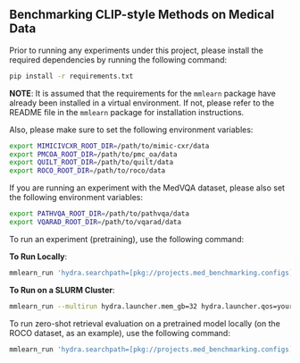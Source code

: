## Benchmarking CLIP-style Methods on Medical Data
Prior to running any experiments under this project, please install the required dependencies by running the following command:
```bash
pip install -r requirements.txt
```
**NOTE**: It is assumed that the requirements for the `mmlearn` package have already been installed in a virtual environment.
If not, please refer to the README file in the `mmlearn` package for installation instructions.

Also, please make sure to set the following environment variables:
```bash
export MIMICIVCXR_ROOT_DIR=/path/to/mimic-cxr/data
export PMCOA_ROOT_DIR=/path/to/pmc_oa/data
export QUILT_ROOT_DIR=/path/to/quilt/data
export ROCO_ROOT_DIR=/path/to/roco/data
```

If you are running an experiment with the MedVQA dataset, please also set the following environment variables:
```bash
export PATHVQA_ROOT_DIR=/path/to/pathvqa/data
export VQARAD_ROOT_DIR=/path/to/vqarad/data
```

To run an experiment (pretraining), use the following command:

**To Run Locally**:
```bash
mmlearn_run 'hydra.searchpath=[pkg://projects.med_benchmarking.configs]' +experiment=baseline experiment_name=test
```

**To Run on a SLURM Cluster**:
```bash
mmlearn_run --multirun hydra.launcher.mem_gb=32 hydra.launcher.qos=your_qos hydra.launcher.partition=your_partition hydra.launcher.gres=gpu:4 hydra.launcher.cpus_per_task=8 hydra.launcher.tasks_per_node=4 hydra.launcher.nodes=1 hydra.launcher.stderr_to_stdout=true hydra.launcher.timeout_min=60 '+hydra.launcher.additional_parameters={export: ALL}' 'hydra.searchpath=[pkg://projects.med_benchmarking.configs]' +experiment=baseline experiment_name=test
```

To run zero-shot retrieval evaluation on a pretrained model locally (on the ROCO dataset, as an example), use the following command:
```bash
mmlearn_run 'hydra.searchpath=[pkg://projects.med_benchmarking.configs]' +experiment=baseline experiment_name=test_eval job_type=eval datasets@datasets.test=ROCO datasets.test.split=test +datasets/tokenizers@dataloader.test.collate_fn.batch_processors.text=HFCLIPTokenizer +datasets/transforms@datasets.test.transform=med_clip_vision_transform datasets.test.transform.job_type=eval dataloader.test.batch_size=32 dataloader.test.num_workers=4 strict_loading=False resume_from_checkpoint=/path/to/checkpoint
```
